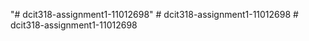 "# dcit318-assignment1-11012698" 
#   d c i t 3 1 8 - a s s i g n m e n t 1 - 1 1 0 1 2 6 9 8  
 # dcit318-assignment1-11012698
